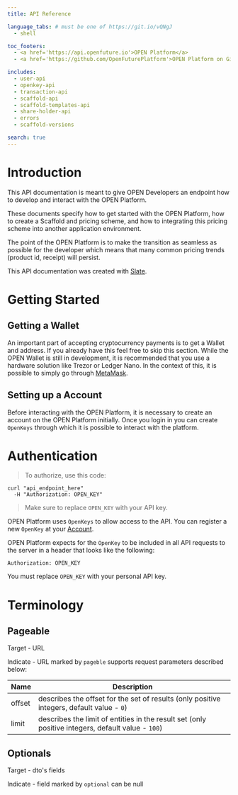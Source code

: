 ```yaml
---
title: API Reference

language_tabs: # must be one of https://git.io/vQNgJ
  - shell

toc_footers:
  - <a href='https://api.openfuture.io'>OPEN Platform</a>
  - <a href='https://github.com/OpenFuturePlatform'>OPEN Platform on GitHub</a>

includes:
  - user-api
  - openkey-api
  - transaction-api
  - scaffold-api
  - scaffold-templates-api
  - share-holder-api
  - errors
  - scaffold-versions

search: true
---
```


# Introduction

This API documentation is meant to give OPEN Developers an endpoint how to develop and interact with the OPEN Platform.

These documents specify how to get started with the OPEN Platform, how to create a Scaffold and pricing scheme, and how to integrating this pricing scheme into another application environment.

The point of the OPEN Platform is to make the transition as seamless as possible for the developer which means that many common pricing trends (product id, receipt) will persist.

This API documentation was created with [Slate](https://github.com/lord/slate).

# Getting Started

## Getting a Wallet

An important part of accepting cryptocurrency payments is to get a Wallet and address. If you already have this feel free to skip this section. While the OPEN Wallet is still in development, it is recommended that you use a hardware solution like Trezor or Ledger Nano. In the context of this, it is possible to simply go through [MetaMask](https://metamask.io/).

## Setting up a Account

Before interacting with the OPEN Platform, it is necessary to create an account on the OPEN Platform initially. Once you login in you can create `OpenKeys` through which it is possible to interact with the platform.

# Authentication

> To authorize, use this code:

```shell
curl "api_endpoint_here"
  -H "Authorization: OPEN_KEY"
```

> Make sure to replace `OPEN_KEY` with your API key.

OPEN Platform uses `OpenKeys` to allow access to the API. You can register a new `OpenKey` at your [Account](https://api.openfuture.io).

OPEN Platform expects for the `OpenKey` to be included in all API requests to the server in a header that looks like the following:

`Authorization: OPEN_KEY`

<aside class="notice">
You must replace <code>OPEN_KEY</code> with your personal API key.
</aside>

# Terminology

## Pageable

Target - URL

Indicate - URL marked by `pageble` supports request parameters described below:

Name | Description
---- | -----------
offset | describes the offset for the set of results (only positive integers, default value - `0`)
limit | describes the limit of entities in the result set (only positive integers, default value - `100`)

## Optionals

Target - dto's fields

Indicate - field marked by `optional` can be null


